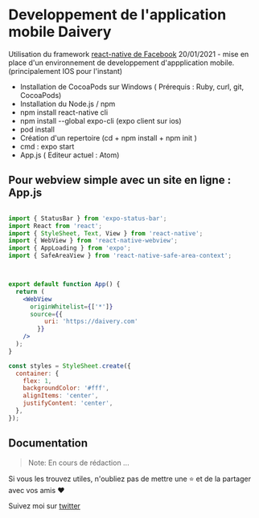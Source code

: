 # Developpement de l'application mobile Daivery
Utilisation du framework [react-native de Facebook](https://reactnative.dev/)
20/01/2021 - mise en place d'un environnement de developpement d'appplication mobile. (principalement IOS pour l'instant)
- Installation de CocoaPods sur Windows ( Prérequis : Ruby, curl, git, CocoaPods) 
- Installation du Node.js / npm
- npm install react-native cli
- npm install --global expo-cli (expo client sur ios)
- pod install
- Création d'un repertoire (cd + npm install + npm init )
- cmd : expo start
- App.js ( Editeur actuel : Atom)

## Pour webview simple avec un site en ligne : App.js
```jsx

import { StatusBar } from 'expo-status-bar';
import React from 'react';
import { StyleSheet, Text, View } from 'react-native';
import { WebView } from 'react-native-webview';
import { AppLoading } from 'expo';
import { SafeAreaView } from 'react-native-safe-area-context';



export default function App() {
  return (
    <WebView
      originWhitelist={['*']}
      source={{
          uri: 'https://daivery.com'
        }}
    />
  );
}

const styles = StyleSheet.create({
  container: {
    flex: 1,
    backgroundColor: '#fff',
    alignItems: 'center',
    justifyContent: 'center',
  },
});

```


## Documentation

> Note: En cours de rédaction ...



Si vous les trouvez utiles, n'oubliez pas de mettre une ⭐ et de la partager avec vos amis ❤️


Suivez moi sur [twitter](https://twitter.com/srfoj/)
